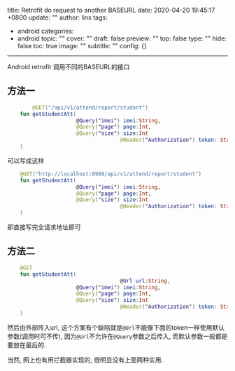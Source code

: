 title: Retrofit do request to another BASEURL
date: 2020-04-20 19:45:17 +0800
update: ""
author: linx
tags:
- android
categories:
- android
topic: ""
cover: ""
draft: false
preview: ""
top: false
type: ""
hide: false
toc: true
image: ""
subtitle: ""
config: {}


---



Android retrofit 调用不同的BASEURL的接口

<!--more-->

## 方法一

```kotlin
		@GET("/api/v1/attend/report/student")
    fun getStudentAtt(
                      @Query("imei") imei:String,
                      @Query("page") page:Int,
                      @Query("size") size:Int
      								@Header("Authorization") token: String = App.instance.token
    )
```

可以写成这样

```kotlin
    @GET("http://localhost:8989/api/v1/attend/report/student")
    fun getStudentAtt(
                      @Query("imei") imei:String,
                      @Query("page") page:Int,
                      @Query("size") size:Int
      								@Header("Authorization") token: String = App.instance.token
    )
```

即直接写完全请求地址即可

## 方法二

```kotlin
    @GET
    fun getStudentAtt(
      								@Url url:String,
                      @Query("imei") imei:String,
                      @Query("page") page:Int,
                      @Query("size") size:Int
      								@Header("Authorization") token: String = App.instance.token
    )
```

然后由外部传入url, 这个方案有个缺陷就是`@Url`不能像下面的token一样使用默认参数(调用时可不传), 因为`@Url`不允许在`@Query`参数之后传入, 而默认参数一般都是要放在最后的.



当然, 网上也有用拦截器实现的, 很明显没有上面两种实用.
